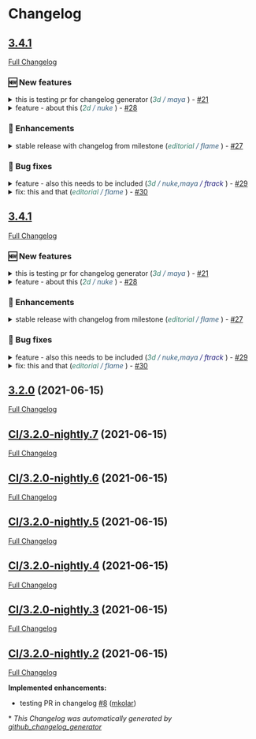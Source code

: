 # Changelog


## [3.4.1](https://github.com/ynput/ci-testing/tree/3.4.1)

[Full Changelog](https://github.com/ynput/ci-testing/compare/3.4.1...3.4.0)

### **🆕 New features**


<details>
<summary>this is testing pr for changelog generator (<i><font color='#367F6C';>3d</font> </i> <i><font style='color:#365E7F';>/ maya</font></i> ) - <a href="https://github.com/ynput/ci-testing/pull/21">#21</a></summary>


___


## Brief description
Little introduciton of the PR content.

## Description
Here is some text describing the Pr in more details. Here is some text describing the Pr in more details. Here is some text describing the Pr in more details. Here is some text describing the Pr in more details. Here is some text describing the Pr in more details. Here is some text describing the Pr in more details.
- some action points which were taken
- some action points which were taken




___


</details>


<details>
<summary>feature - about this (<i><font color='#367F6C';>2d</font> </i> <i><font style='color:#365E7F';>/ nuke</font></i> ) - <a href="https://github.com/ynput/ci-testing/pull/28">#28</a></summary>


___


this is a description for Pr


___


</details>

### **🚀 Enhancements**


<details>
<summary>stable release with changelog from milestone (<i><font color='#367F6C';>editorial</font> </i> <i><font style='color:#365E7F';>/ flame</font></i> ) - <a href="https://github.com/ynput/ci-testing/pull/27">#27</a></summary>


___





___


</details>

### **🐛 Bug fixes**


<details>
<summary>feature - also this needs to be included (<i><font color='#367F6C';>3d</font> </i> <i><font style='color:#365E7F';>/ nuke,maya</font></i> <i><font style='color:#1E1B7B';>/ ftrack</font></i> ) - <a href="https://github.com/ynput/ci-testing/pull/29">#29</a></summary>


___


## Brief description
This tries to reduce the scattered **hardcoded** values for _renderer_ attribute names, types and tries to clean up the same things on the `RenderSettings` class. I've also refactored the usage of it across the code.

## Description

- Delays getting image prefixes per renderer instead of loading project settings three times on import of `lib_rendersettings`
- Move over missing image prefixes values that existed on validator but not in `lib_rendersettings`
- Move over AOV char logic to `lib_rendersettings`
- Readability cosmetic tweaks on some lines which did more complex formatting than needed.
- Removed `lib.RENDER_ATTRS` in favor of the now added `RenderSettings.get_padding_attr` (other logic of `lib.RENDER_ATTRS` was unused)

```Python
import this
this.use(1)
```




___


</details>


<details>
<summary>fix: this and that (<i><font color='#367F6C';>editorial</font> </i> <i><font style='color:#365E7F';>/ flame</font></i> ) - <a href="https://github.com/ynput/ci-testing/pull/30">#30</a></summary>


___


here is a text


___


</details>




## [3.4.1](https://github.com/ynput/ci-testing/tree/3.4.1)

[Full Changelog](https://github.com/ynput/ci-testing/compare/3.4.0...3.4.1)

### **🆕 New features**


<details>
<summary>this is testing pr for changelog generator (<i><font color='#367F6C';>3d</font> </i> <i><font style='color:#365E7F';>/ maya</font></i> ) - <a href="https://github.com/ynput/ci-testing/pull/21">#21</a></summary>


___


## Brief description
Little introduciton of the PR content.

## Description
Here is some text describing the Pr in more details. Here is some text describing the Pr in more details. Here is some text describing the Pr in more details. Here is some text describing the Pr in more details. Here is some text describing the Pr in more details. Here is some text describing the Pr in more details.
- some action points which were taken
- some action points which were taken




___


</details>


<details>
<summary>feature - about this (<i><font color='#367F6C';>2d</font> </i> <i><font style='color:#365E7F';>/ nuke</font></i> ) - <a href="https://github.com/ynput/ci-testing/pull/28">#28</a></summary>


___


this is a description for Pr


___


</details>

### **🚀 Enhancements**


<details>
<summary>stable release with changelog from milestone (<i><font color='#367F6C';>editorial</font> </i> <i><font style='color:#365E7F';>/ flame</font></i> ) - <a href="https://github.com/ynput/ci-testing/pull/27">#27</a></summary>


___





___


</details>

### **🐛 Bug fixes**


<details>
<summary>feature - also this needs to be included (<i><font color='#367F6C';>3d</font> </i> <i><font style='color:#365E7F';>/ nuke,maya</font></i> <i><font style='color:#1E1B7B';>/ ftrack</font></i> ) - <a href="https://github.com/ynput/ci-testing/pull/29">#29</a></summary>


___


## Brief description
This tries to reduce the scattered **hardcoded** values for _renderer_ attribute names, types and tries to clean up the same things on the `RenderSettings` class. I've also refactored the usage of it across the code.

## Description

- Delays getting image prefixes per renderer instead of loading project settings three times on import of `lib_rendersettings`
- Move over missing image prefixes values that existed on validator but not in `lib_rendersettings`
- Move over AOV char logic to `lib_rendersettings`
- Readability cosmetic tweaks on some lines which did more complex formatting than needed.
- Removed `lib.RENDER_ATTRS` in favor of the now added `RenderSettings.get_padding_attr` (other logic of `lib.RENDER_ATTRS` was unused)

```Python
import this
this.use(1)
```




___


</details>


<details>
<summary>fix: this and that (<i><font color='#367F6C';>editorial</font> </i> <i><font style='color:#365E7F';>/ flame</font></i> ) - <a href="https://github.com/ynput/ci-testing/pull/30">#30</a></summary>


___


here is a text


___


</details>



## [3.2.0](https://github.com/pypeclub/ci-testing/tree/3.2.0) (2021-06-15)

[Full Changelog](https://github.com/pypeclub/ci-testing/compare/CI/3.2.0-nightly.7...3.2.0)

## [CI/3.2.0-nightly.7](https://github.com/pypeclub/ci-testing/tree/CI/3.2.0-nightly.7) (2021-06-15)

[Full Changelog](https://github.com/pypeclub/ci-testing/compare/CI/3.2.0-nightly.6...CI/3.2.0-nightly.7)

## [CI/3.2.0-nightly.6](https://github.com/pypeclub/ci-testing/tree/CI/3.2.0-nightly.6) (2021-06-15)

[Full Changelog](https://github.com/pypeclub/ci-testing/compare/CI/3.2.0-nightly.5...CI/3.2.0-nightly.6)

## [CI/3.2.0-nightly.5](https://github.com/pypeclub/ci-testing/tree/CI/3.2.0-nightly.5) (2021-06-15)

[Full Changelog](https://github.com/pypeclub/ci-testing/compare/CI/3.2.0-nightly.4...CI/3.2.0-nightly.5)

## [CI/3.2.0-nightly.4](https://github.com/pypeclub/ci-testing/tree/CI/3.2.0-nightly.4) (2021-06-15)

[Full Changelog](https://github.com/pypeclub/ci-testing/compare/CI/3.2.0-nightly.3...CI/3.2.0-nightly.4)

## [CI/3.2.0-nightly.3](https://github.com/pypeclub/ci-testing/tree/CI/3.2.0-nightly.3) (2021-06-15)

[Full Changelog](https://github.com/pypeclub/ci-testing/compare/CI/3.2.0-nightly.2...CI/3.2.0-nightly.3)

## [CI/3.2.0-nightly.2](https://github.com/pypeclub/ci-testing/tree/CI/3.2.0-nightly.2) (2021-06-15)

[Full Changelog](https://github.com/pypeclub/ci-testing/compare/3.1.1...CI/3.2.0-nightly.2)

**Implemented enhancements:**

- testing PR in changelog [\#8](https://github.com/pypeclub/ci-testing/pull/8) ([mkolar](https://github.com/mkolar))



\* *This Changelog was automatically generated by [github_changelog_generator](https://github.com/github-changelog-generator/github-changelog-generator)*
